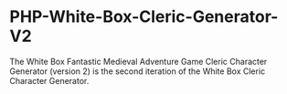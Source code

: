 # PHP-White-Box-Cleric-Generator-V2
The White Box Fantastic Medieval Adventure Game Cleric Character Generator (version 2) is the second iteration of the White Box Cleric Character Generator.
